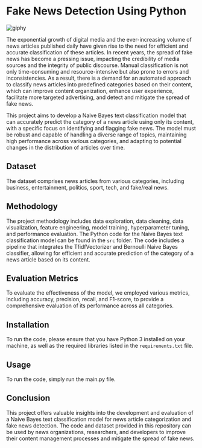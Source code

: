 # Fake News Detection Using Python
![giphy](https://media.giphy.com/media/s7CiuJbVAzAiPXRWEG/giphy.gif)


The exponential growth of digital media and the ever-increasing volume of news articles published daily have given rise to the need for efficient and accurate classification of these articles. In recent years, the spread of fake news has become a pressing issue, impacting the credibility of media sources and the integrity of public discourse. Manual classification is not only time-consuming and resource-intensive but also prone to errors and inconsistencies. As a result, there is a demand for an automated approach to classify news articles into predefined categories based on their content, which can improve content organization, enhance user experience, facilitate more targeted advertising, and detect and mitigate the spread of fake news.

This project aims to develop a Naive Bayes text classification model that can accurately predict the category of a news article using only its content, with a specific focus on identifying and flagging fake news. The model must be robust and capable of handling a diverse range of topics, maintaining high performance across various categories, and adapting to potential changes in the distribution of articles over time.

## Dataset

The dataset comprises news articles from various categories, including business, entertainment, politics, sport, tech, and fake/real news.

## Methodology

The project methodology includes data exploration, data cleaning, data visualization, feature engineering, model training, hyperparameter tuning, and performance evaluation. The Python code for the Naive Bayes text classification model can be found in the `src` folder. The code includes a pipeline that integrates the TfidfVectorizer and Bernoulli Naive Bayes classifier, allowing for efficient and accurate prediction of the category of a news article based on its content.

## Evaluation Metrics

To evaluate the effectiveness of the model, we employed various metrics, including accuracy, precision, recall, and F1-score, to provide a comprehensive evaluation of its performance across all categories.

## Installation

To run the code, please ensure that you have Python 3 installed on your machine, as well as the required libraries listed in the `requirements.txt` file.

## Usage

To run the code, simply run the main.py file.

## Conclusion

This project offers valuable insights into the development and evaluation of a Naive Bayes text classification model for news article categorization and fake news detection. The code and dataset provided in this repository can be used by news organizations, researchers, and developers to improve their content management processes and mitigate the spread of fake news.
